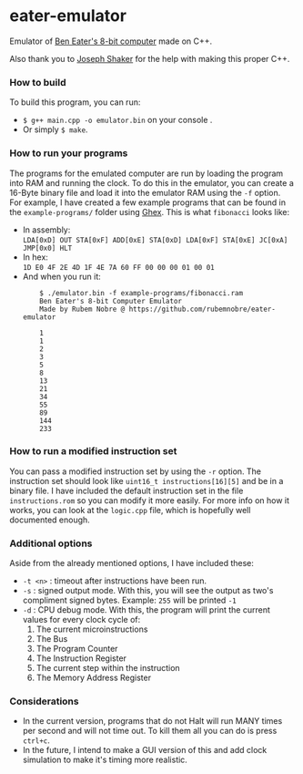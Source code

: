 eater-emulator
============
 Emulator of [Ben Eater's 8-bit computer](https://eater.net/8bit/) made on C++.

 Also thank you to [Joseph Shaker](https://github.com/jshaker000) for the help with making this proper C++.

###  How to build
To build this program, you can run:
- `$ g++ main.cpp -o emulator.bin` on your console .
- Or simply `$ make`.
### How to run your programs
The programs for the emulated computer are run by loading the program into RAM and running the clock. To do this in the emulator, you can create a 16-Byte binary file and load it into the emulator RAM using the `-f` option.  
For example, I have created a few example programs that can be found in the `example-programs/` folder using [Ghex](https://wiki.gnome.org/Apps/Ghex). This is what `fibonacci` looks like:
- In assembly:  
    `LDA[0xD] OUT STA[0xF] ADD[0xE] STA[0xD] LDA[0xF] STA[0xE] JC[0xA] JMP[0x0] HLT`
- In hex:  
    `1D E0 4F 2E 4D 1F 4E 7A 60 FF 00 00 00 01 00 01`
- And when you run it:
    ```
        $ ./emulator.bin -f example-programs/fibonacci.ram
        Ben Eater's 8-bit Computer Emulator
        Made by Rubem Nobre @ https://github.com/rubemnobre/eater-emulator

        1
        1
        2
        3
        5
        8
        13
        21
        34
        55
        89
        144
        233
    ```
### How to run a modified instruction set
You can pass a modified instruction set by using the `-r` option. The instruction set should look like `uint16_t instructions[16][5]` and be in a binary file. I have included the default instruction set in the file `instructions.rom` so you can modify it more easily. For more info on how it works, you can look at the `logic.cpp` file, which is hopefully well documented enough.

### Additional options
Aside from the already mentioned options, I have included these:
 - `-t <n>` : timeout after <n> instructions have been run.
 - `-s` : signed output mode. With this, you will see the output as two's compliment signed bytes. Example: `255` will be printed `-1`  
 - `-d` : CPU debug mode. With this, the program will print the current values for every clock cycle of: 
     1. The current microinstructions
     2. The Bus
     3. The Program Counter
     4. The Instruction Register
     5. The current step within the instruction
     6. The Memory Address Register
### Considerations
- In the current version, programs that do not Halt will run MANY times per second and will not time out. To kill them all you can do is press `ctrl+c`.
- In the future, I intend to make a GUI version of this and add clock simulation to make it's timing more realistic.